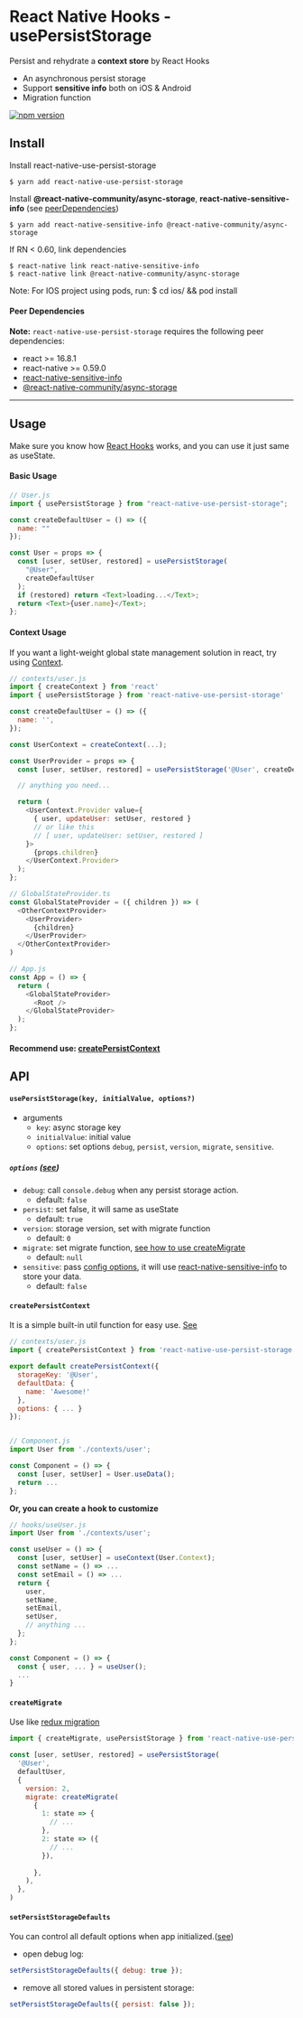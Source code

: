 # React Native Hooks - usePersistStorage

Persist and rehydrate a **context store** by React Hooks

- An asynchronous persist storage
- Support **sensitive info** both on iOS & Android
- Migration function

[![npm version](https://badge.fury.io/js/react-native-use-persist-storage.svg)](https://badge.fury.io/js/react-native-use-persist-storage)

## Install

Install react-native-use-persist-storage

```
$ yarn add react-native-use-persist-storage
```

Install **@react-native-community/async-storage**, **react-native-sensitive-info**
(see [peerDependencies](https://github.com/visuallylab/react-native-use-persist-storage#peer-dependencies))

```
$ yarn add react-native-sensitive-info @react-native-community/async-storage
```

If RN < 0.60, link dependencies

```
$ react-native link react-native-sensitive-info
$ react-native link @react-native-community/async-storage
```

Note: For IOS project using pods, run: \$ cd ios/ && pod install

#### Peer Dependencies

**Note:** `react-native-use-persist-storage` requires the following peer dependencies:

- react >= 16.8.1
- react-native >= 0.59.0
- [react-native-sensitive-info](https://github.com/mCodex/react-native-sensitive-info)
- [@react-native-community/async-storage](https://github.com/react-native-community/react-native-async-storage)

---

## Usage

Make sure you know how [React Hooks](https://reactjs.org/docs/hooks-reference.html) works, and you can use it just same as useState.

#### Basic Usage

```js
// User.js
import { usePersistStorage } from "react-native-use-persist-storage";

const createDefaultUser = () => ({
  name: ""
});

const User = props => {
  const [user, setUser, restored] = usePersistStorage(
    "@User",
    createDefaultUser
  );
  if (restored) return <Text>loading...</Text>;
  return <Text>{user.name}</Text>;
};
```

#### Context Usage

If you want a light-weight global state management solution in react, try using [Context](https://reactjs.org/docs/context.html).

```js
// contexts/user.js
import { createContext } from 'react'
import { usePersistStorage } from 'react-native-use-persist-storage'

const createDefaultUser = () => ({
  name: '',
});

const UserContext = createContext(...);

const UserProvider = props => {
  const [user, setUser, restored] = usePersistStorage('@User', createDefaultUser);

  // anything you need...

  return (
    <UserContext.Provider value={
      { user, updateUser: setUser, restored }
      // or like this
      // [ user, updateUser: setUser, restored ]
    }>
      {props.children}
    </UserContext.Provider>
  );
};
```

```js
// GlobalStateProvider.ts
const GlobalStateProvider = ({ children }) => (
  <OtherContextProvider>
    <UserProvider>
      {children}
    </UserProvider>
  </OtherContextProvider>
)

// App.js
const App = () => {
  return (
    <GlobalStateProvider>
      <Root />
    </GlobalStateProvider>
  );
};
```

#### Recommend use: [createPersistContext](#createPersistContext)

## API

#### `usePersistStorage(key, initialValue, options?)`

- arguments
  - `key`: async storage key
  - `initialValue`: initial value
  - `options`: set options `debug`, `persist`, `version`, `migrate`, `sensitive`.

##### `options` ([see](https://github.com/visuallylab/react-native-use-persist-storage/blob/master/src/defaultOptions.ts#L4))

- `debug`: call `console.debug` when any persist storage action.
  - default: `false`
- `persist`: set false, it will same as useState
  - default: `true`
- `version`: storage version, set with migrate function
  - default: `0`
- `migrate`: set migrate function, [see how to use createMigrate](#createMigrate)
  - default: `null`
- `sensitive`: pass [config options](https://mcodex.dev/react-native-sensitive-info/docs/5.x/ios_options), it will use [react-native-sensitive-info](https://github.com/mCodex/react-native-sensitive-info) to store your data.
  - default: `false`

#### `createPersistContext`

It is a simple built-in util function for easy use. [See](https://github.com/visuallylab/react-native-use-persist-storage/blob/master/src/createPersistContext.tsx)

```js
// contexts/user.js
import { createPersistContext } from 'react-native-use-persist-storage';

export default createPersistContext({
  storageKey: '@User',
  defaultData: {
    name: 'Awesome!'
  },
  options: { ... }
});


// Component.js
import User from './contexts/user';

const Component = () => {
  const [user, setUser] = User.useData();
  return ...
};

```

**Or, you can create a hook to customize**

```js
// hooks/useUser.js
import User from './contexts/user';

const useUser = () => {
  const [user, setUser] = useContext(User.Context);
  const setName = () => ...
  const setEmail = () => ...
  return {
    user,
    setName,
    setEmail,
    setUser,
    // anything ...
  };
};

const Component = () => {
  const { user, ... } = useUser();
  ...
}

```

#### `createMigrate`

Use like [redux migration](https://github.com/rt2zz/redux-persist/blob/master/docs/migrations.md)

```js
import { createMigrate, usePersistStorage } from 'react-native-use-persist-storage';

const [user, setUser, restored] = usePersistStorage(
  '@User',
  defaultUser,
  {
    version: 2,
    migrate: createMigrate(
      {
        1: state => {
          // ...
        },
        2: state => ({
          // ...
        }),
        
      },
    ),
  },
)

```

#### `setPersistStorageDefaults`
You can control all default options when app initialized.([see](https://github.com/visuallylab/react-native-use-persist-storage/blob/master/src/defaultOptions.ts#L4))

- open debug log:
```js
setPersistStorageDefaults({ debug: true });
```

- remove all stored values in persistent storage:
```js
setPersistStorageDefaults({ persist: false });
```